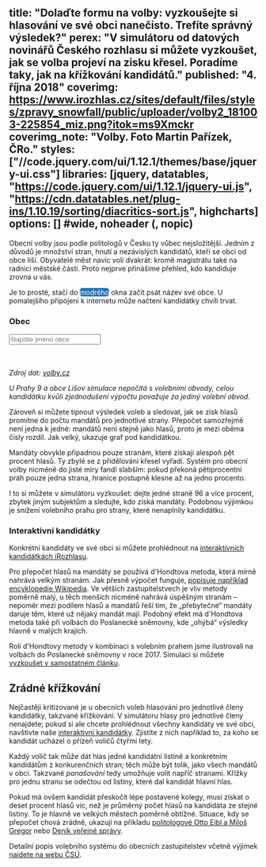 title: "Dolaďte formu na volby: vyzkoušejte si hlasování ve své obci nanečisto. Trefíte správný výsledek?"
perex: "V simulátoru od datových novinářů Českého rozhlasu si můžete vyzkoušet, jak se volba projeví na zisku křesel. Poradíme taky, jak na křížkování kandidátů."
published: "4. října 2018"
coverimg: https://www.irozhlas.cz/sites/default/files/styles/zpravy_snowfall/public/uploader/volby2_181003-225854_miz.png?itok=ms9Xmckr
coverimg_note: "Volby. Foto Martin Pařízek, ČRo."
styles: ["//code.jquery.com/ui/1.12.1/themes/base/jquery-ui.css"]
libraries: [jquery, datatables, "https://code.jquery.com/ui/1.12.1/jquery-ui.js", "https://cdn.datatables.net/plug-ins/1.10.19/sorting/diacritics-sort.js", highcharts]
options: [] #wide, noheader (, nopic)
---

Obecní volby jsou podle politologů v Česku ty vůbec nejsložitější. Jedním z důvodů je množství stran, hnutí a nezávislých kandidátů, kteří se obci od obce liší. Obyvatelé měst navíc volí dvakrát: kromě magistrátu také na radnici městské části. Proto nejprve přinášíme přehled, kdo kandiduje zrovna u vás.

Je to prosté, stačí do <span style="background-color: #2171b5;color: white;display: inline;border-radius: 5px;">modrého</span> okna začít psát název své obce. U pomalejšího připojení k internetu může načtení kandidátky chvíli trvat.

<wide>
<div id="container">
	<div id="obec">
		<h3>Obec</h3>
		<form onsubmit="return false">
			<div class="autocomplete" style="width:300px;">
				<input id="vyberObce" name="vyberObce" type="text" placeholder="Napište jméno obce">
			</div>
		</form>
	</div>
	<div id="strany"><table id="tabulkaStran" class="display" style="width:100%"></table></div>
	<div id="kandidati"><table id="tabulkaKandidatu" class="display" style="width:100%"></table></div>
	<wide><div id="vysledek" style="width:100%"></div></wide>
	<div id="zpet"></div>
</div>
</wide>

_Zdroj dat: [volby.cz](https://volby.cz/pls/kv2018/kv?xjazyk=CZ&xid=1)_

_U Prahy 9 a obce Lišov simulace nepočítá s volebními obvody, celou kandidátku kvůli zjednodušení výpočtu považuje za jediný volební obvod._

Zároveň si můžete tipnout výsledek voleb a sledovat, jak se zisk hlasů promítne do počtu mandátů pro jednotlivé strany. Přepočet samozřejmě není jedna k jedné: mandátů není stejně jako hlasů, proto je mezi oběma čísly rozdíl. Jak velký, ukazuje graf pod kandidátkou.

Mandáty obvykle připadnou pouze stranám, které získají alespoň pět procent hlasů. Ty zbylé se z přidělování křesel vyřadí. Systém pro obecní volby nicméně do jisté míry fandí slabším: pokud překoná pětiprocentní práh pouze jedna strana, hranice postupně klesne až na jedno procento.

I to si můžete v simulátoru vyzkoušet: dejte jedné straně 96 a více procent, zbytek jiným subjektům a sledujte, kdo získá mandáty. Podobnou výjimkou je snížení volebního prahu pro strany, které nenaplnily kandidátku.

<right><h3>Interaktivní kandidátky</h3>Konkrétní kandidáty ve své obci si můžete prohlédnout na <a href = "https://www.irozhlas.cz/volby/obecni-volby-2018-politika-kandidatky-demografie_1808231045_jab">interaktivních kandidátkách iRozhlasu</a>.</right>

Pro přepočet hlasů na mandáty se používá d'Hondtova metoda, která mírně nahrává velkým stranám. Jak přesně výpočet funguje, [popisuje například encyklopedie Wikipedia](https://cs.wikipedia.org/wiki/D%27Hondtova_metoda). Ve větších zastupitelstvech je vliv metody poměrně malý, u těch menších nicméně nahrává úspěšným stranám – nepoměr mezi podílem hlasů a mandátů řeší tím, že „přebytečné“ mandáty daruje těm, které už nějaký mandát mají. Podobný efekt má d'Hondtova metoda také při volbách do Poslanecké sněmovny, kde „ohýbá“ výsledky hlavně v malých krajích.

Roli d'Hondtovy metody v kombinaci s volebním prahem jsme ilustrovali na volbách do Poslanecké sněmovny v roce 2017. Simulaci si můžete [vyzkoušet v samostatném článku](https://www.irozhlas.cz/volby/svobodni-a-zeleni-ve-snemovne-vyzkousejte-si-co-udela-posun-petiprocentni_1710240615_zlo).

## Zrádné křížkování

Nejčastěji kritizované je u obecních voleb hlasování pro jednotlivé členy kandidátky, takzvané křížkování. V simulátoru hlasy pro jednotlivé členy nenajdete; pokud si ale chcete prohlédnout všechny kandidáty ve své obci, navštivte naše [interaktivní kandidátky](https://www.irozhlas.cz/volby/obecni-volby-2018-politika-kandidatky-demografie_1808231045_jab). Zjistíte z nich například to, za koho se kandidát ucházel o přízeň voličů čtyřmi lety.

Každý volič tak může dát hlas jedné kandidátní listině a konkrétním kandidátům z konkurenčních stran; těch může být tolik, jako všech mandátů v obci. Takzvané _panašování_ tedy umožňuje volit napříč stranami. Křížky pro jednu stranu se odečtou od listiny, které dal kandidát hlavní hlas.

Pokud má ovšem kandidát přeskočit lépe postavené kolegy, musí získat o deset procent hlasů víc, než je průměrný počet hlasů na kandidáta ze stejné listiny. To je hlavně ve velkých městech poměrně obtížné. Situace, kdy se přepočet chová zrádně, ukazují na příkladu [politologové Otto Eibl a Miloš Gregor](http://polit.fss.muni.cz/volebni-system-ktery-neni-takovy-jaky-se-zda/) nebo [Deník veřejné správy](http://www.dvs.cz/clanek.asp?id=6670736).

Detailní popis volebního systému do obecních zastupitelstev včetně výjimek [najdete na webu ČSÚ](https://www.czso.cz/documents/10180/20536900/mandaty.pdf/efc81993-c19e-4fd1-9ce1-2f1dfbeae465?version=1.0).